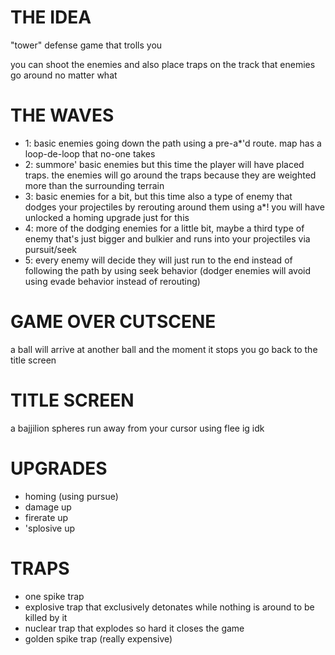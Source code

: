 # THE IDEA

"tower" defense game that trolls you

you can shoot the enemies and also place traps on the track that enemies go around no matter what

# THE WAVES

- 1: basic enemies going down the path using a pre-a*'d route. map has a loop-de-loop that no-one takes
- 2: summore' basic enemies but this time the player will have placed traps. the enemies will go around the traps because they are weighted more than the surrounding terrain
- 3: basic enemies for a bit, but this time also a type of enemy that dodges your projectiles by rerouting around them using a*! you will have unlocked a homing upgrade just for this
- 4: more of the dodging enemies for a little bit, maybe a third type of enemy that's just bigger and bulkier and runs into your projectiles via pursuit/seek
- 5: every enemy will decide they will just run to the end instead of following the path by using seek behavior (dodger enemies will avoid using evade behavior instead of rerouting)

# GAME OVER CUTSCENE

a ball will arrive at another ball and the moment it stops you go back to the title screen

# TITLE SCREEN

a bajjilion spheres run away from your cursor using flee ig idk

# UPGRADES

- homing (using pursue)
- damage up
- firerate up
- 'splosive up

# TRAPS

- one spike trap
- explosive trap that exclusively detonates while nothing is around to be killed by it
- nuclear trap that explodes so hard it closes the game
- golden spike trap (really expensive)